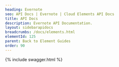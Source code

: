 ```yaml
---
heading: Evernote
seo: API Docs | Evernote | Cloud Elements API Docs
title: API Docs
description: Evernote API Documentation.
layout: sidebarapidocs
breadcrumbs: /docs/elements.html
elementId: 125
parent: Back to Element Guides
order: 90
---
```


{% include swagger.html %}
